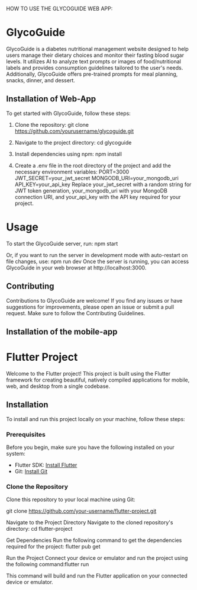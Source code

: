 HOW TO USE THE GLYCOGUIDE WEB APP:
  # GlycoGuide
  GlycoGuide is a diabetes nutritional management website designed to help users manage their dietary choices and monitor their fasting blood sugar levels. It utilizes AI to analyze text prompts or images of 
  food/nutritional labels and provides consumption guidelines tailored to the user's needs. Additionally, GlycoGuide offers pre-trained prompts for meal planning, snacks, dinner, and dessert.

  ## Installation of Web-App

  To get started with GlycoGuide, follow these steps:

  1. Clone the repository:
   git clone https://github.com/yourusername/glycoguide.git

  2. Navigate to the project directory:  cd glycoguide
  3. Install dependencies using npm: npm install
  4. Create a .env file in the root directory of the project and add the necessary environment variables: PORT=3000
        JWT_SECRET=your_jwt_secret
        MONGODB_URI=your_mongodb_uri
        API_KEY=your_api_key
  Replace your_jwt_secret with a random string for JWT token generation, your_mongodb_uri with your MongoDB connection URI, and your_api_key with the API key required for your project.

  # Usage
  To start the GlycoGuide server, run: npm start

  Or, if you want to run the server in development mode with auto-restart on file changes, use: npm run dev
  Once the server is running, you can access GlycoGuide in your web browser at http://localhost:3000.

  ## Contributing
  Contributions to GlycoGuide are welcome! If you find any issues or have suggestions for improvements, please open an issue or submit a pull request. Make sure to follow the Contributing Guidelines.



  ## Installation of the mobile-app

  # Flutter Project

  Welcome to the Flutter project! This project is built using the Flutter framework for creating beautiful, natively compiled applications for mobile, web, and desktop from a single codebase.

  ## Installation

  To install and run this project locally on your machine, follow these steps:

  ### Prerequisites

  Before you begin, make sure you have the following installed on your system:

  - Flutter SDK: [Install Flutter](https://flutter.dev/docs/get-started/install)
  - Git: [Install Git](https://git-scm.com/book/en/v2/Getting-Started-Installing-Git)

  ### Clone the Repository

  Clone this repository to your local machine using Git:

  git clone https://github.com/your-username/flutter-project.git

  Navigate to the Project Directory
Navigate to the cloned repository's directory: cd flutter-project

Get Dependencies
Run the following command to get the dependencies required for the project: flutter pub get

Run the Project
Connect your device or emulator and run the project using the following command:flutter run

This command will build and run the Flutter application on your connected device or emulator.

    
